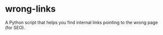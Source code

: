 # wrong-links
A Python script that helps you find internal links pointing to the wrong page (for SEO).

